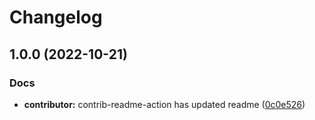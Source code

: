 # Changelog

## 1.0.0 (2022-10-21)


### Docs

* **contributor:** contrib-readme-action has updated readme ([0c0e526](https://github.com/XPoet/release-test/commit/0c0e526593713f0bb5645ede1b8e0f378092a75d))
